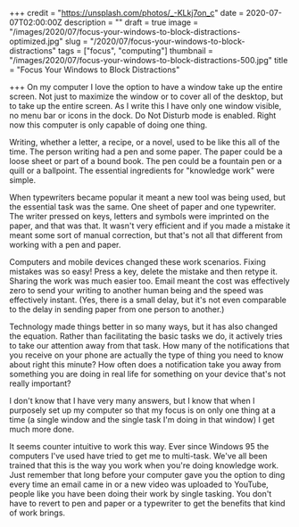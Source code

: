 +++
credit = "https://unsplash.com/photos/_-KLkj7on_c"
date = 2020-07-07T02:00:00Z
description = ""
draft = true
image = "/images/2020/07/focus-your-windows-to-block-distractions-optimized.jpg"
slug = "/2020/07/focus-your-windows-to-block-distractions"
tags = ["focus", "computing"]
thumbnail = "/images/2020/07/focus-your-windows-to-block-distractions-500.jpg"
title = "Focus Your Windows to Block Distractions"

+++
On my computer I love the option to have a window take up the entire screen. Not just to maximize the window or to cover all of the desktop, but to take up the entire screen. As I write this I have only one window visible, no menu bar or icons in the dock. Do Not Disturb mode is enabled. Right now this computer is only capable of doing one thing.

Writing, whether a letter, a recipe, or a novel, used to be like this all of the time. The person writing had a pen and some paper. The paper could be a loose sheet or part of a bound book. The pen could be a fountain pen or a quill or a ballpoint. The essential ingredients for "knowledge work" were simple.

When typewriters became popular it meant a new tool was being used, but the essential task was the same. One sheet of paper and one typewriter. The writer pressed on keys, letters and symbols were imprinted on the paper, and that was that. It wasn't very efficient and if you made a mistake it meant some sort of manual correction, but that's not all that different from working with a pen and paper. 

Computers and mobile devices changed these work scenarios. Fixing mistakes was so easy! Press a key, delete the mistake and then retype it. Sharing the work was much easier too. Email meant the cost was effectively zero to send your writing to another human being and the speed was effectively instant. (Yes, there is a small delay, but it's not even comparable to the delay in sending paper from one person to another.)

Technology made things better in so many ways, but it has also changed the equation. Rather than facilitating the basic tasks we do, it actively tries to take our attention away from that task. How many of the notifications that you receive on your phone are actually the type of thing you need to know about right this minute? How often does a notification take you away from something you are doing in real life for something on your device that's not really important?

I don't know that I have very many answers, but I know that when I purposely set up my computer so that my focus is on only one thing at a time (a single window and the single task I'm doing in that window) I get much more done.

It seems counter intuitive to work this way. Ever since Windows 95 the computers I've used have tried to get me to multi-task. We've all been trained that this is the way you work when you're doing knowledge work. Just remember that long before your computer gave you the option to ding every time an email came in or a new video was uploaded to YouTube, people like you have been doing their work by single tasking. You don't have to revert to pen and paper or a typewriter to get the benefits that kind of work brings.